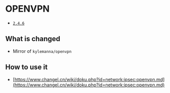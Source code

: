 # OPENVPN

* [`2.4.6`](https://github.com/kuituoshi/docker/blob/master/openvpn/2.4.6/Dockerfile)


## What is changed

* Mirror of `kylemanna/openvpn`



## How to use it

* [https://www.changel.cn/wiki/doku.php?id=network:ipsec:openvpn.md](https://www.changel.cn/wiki/doku.php?id=network:ipsec:openvpn.md)